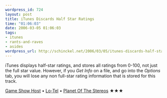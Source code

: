 ```yaml
--- 
wordpress_id: 724
layout: post
title: iTunes Discards Half Star Ratings
time: "01:06:03"
date: 2006-03-05 01:06:03
tags: 
- itunes
- rants-and-raves
- asides
wordpress_url: http://schinckel.net/2006/03/05/itunes-discards-half-star-ratings/
---
```

iTunes displays half-star ratings, and stores all ratings from 0-100, not just the full star value. However, if you _Get Info_ on a file, and go into the _Options_ tab, you will lose any non full-star rating information that is stored for this track. 

[Game Show Host][1] • [Lo-Tel][2] • [Planet Of The Stereos][3] ★★★

   [1]: itms://phobos.apple.com/WebObjects/MZSearch.woa/wa/advancedSearchResults?songTerm=Game+Show+Host&artistTerm=Lo-Tel
   [2]: itms://phobos.apple.com/WebObjects/MZSearch.woa/wa/advancedSearchResults?artistTerm=Lo-Tel
   [3]: itms://phobos.apple.com/WebObjects/MZSearch.woa/wa/advancedSearchResults?albumTerm=Planet+Of+The+Stereos&artistTerm=Lo-Tel


